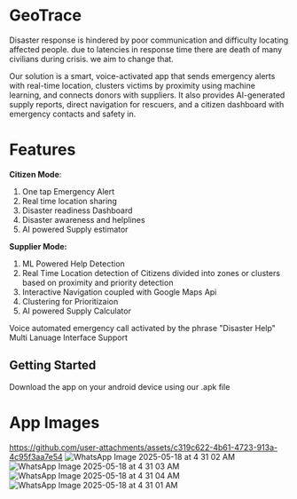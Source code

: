 # GeoTrace

Disaster response is hindered by poor communication and difficulty locating affected people. due to latencies in response time there are  death of many civilians during crisis. we aim to change that.

Our solution is a smart, voice-activated app that sends emergency alerts with real-time location, clusters victims by proximity using machine learning, and connects donors with suppliers. It also provides AI-generated supply reports, direct navigation for rescuers, and a citizen dashboard with emergency contacts and safety in.

# Features

**Citizen Mode**:
1. One tap Emergency Alert
2. Real time location sharing
3. Disaster readiness Dashboard
4. Disaster awareness and helplines
5. AI powered Supply estimator

**Supplier Mode:**
1. ML Powered Help Detection
2. Real Time Location detection of Citizens divided into zones or clusters based on proximity and priority detection
3. Interactive Navigation coupled with Google Maps Api
4. Clustering for Prioritizaion
5. AI powered Supply Calculator

Voice automated emergency call activated by the phrase "Disaster Help"
Multi Lanuage Interface Support

## Getting Started

Download the app on your android device using our .apk file

# App Images

https://github.com/user-attachments/assets/c319c622-4b61-4723-913a-4c95f3aa7e54
![WhatsApp Image 2025-05-18 at 4 31 02 AM](https://github.com/user-attachments/assets/4d5471fc-d867-404c-936d-b18ab3f079fb)
![WhatsApp Image 2025-05-18 at 4 31 03 AM](https://github.com/user-attachments/assets/c3bc16bc-da4a-43ba-9905-d2b51e68cb9d)
![WhatsApp Image 2025-05-18 at 4 31 04 AM](https://github.com/user-attachments/assets/08674305-f7fb-4be6-a831-b2a43b38103a)
![WhatsApp Image 2025-05-18 at 4 31 01 AM](https://github.com/user-attachments/assets/729ae545-9d30-4b54-bcf1-089fff4b6480)

